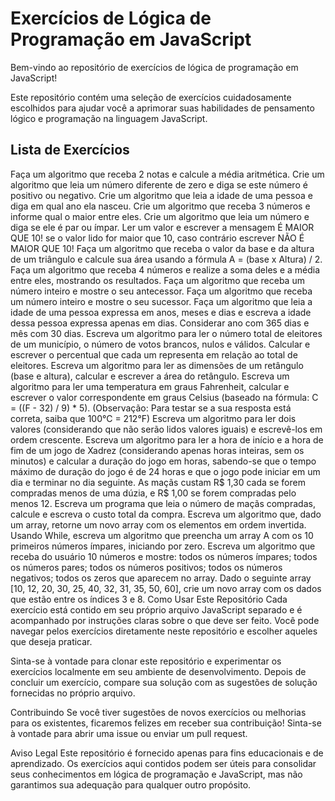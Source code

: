 # Exercícios de Lógica de Programação em JavaScript
Bem-vindo ao repositório de exercícios de lógica de programação em JavaScript!

Este repositório contém uma seleção de exercícios cuidadosamente escolhidos para ajudar você a aprimorar suas habilidades de pensamento lógico e programação na linguagem JavaScript.

## Lista de Exercícios
Faça um algoritmo que receba 2 notas e calcule a média aritmética.
Crie um algoritmo que leia um número diferente de zero e diga se este número é positivo ou negativo.
Crie um algoritmo que leia a idade de uma pessoa e diga em qual ano ela nasceu.
Crie um algoritmo que receba 3 números e informe qual o maior entre eles.
Crie um algoritmo que leia um número e diga se ele é par ou ímpar.
Ler um valor e escrever a mensagem É MAIOR QUE 10! se o valor lido for maior que 10, caso contrário escrever NÃO É MAIOR QUE 10!
Faça um algoritmo que receba o valor da base e da altura de um triângulo e calcule sua área usando a fórmula A = (base x Altura) / 2.
Faça um algoritmo que receba 4 números e realize a soma deles e a média entre eles, mostrando os resultados.
Faça um algoritmo que receba um número inteiro e mostre o seu antecessor.
Faça um algoritmo que receba um número inteiro e mostre o seu sucessor.
Faça um algoritmo que leia a idade de uma pessoa expressa em anos, meses e dias e escreva a idade dessa pessoa expressa apenas em dias. Considerar ano com 365 dias e mês com 30 dias.
Escreva um algoritmo para ler o número total de eleitores de um município, o número de votos brancos, nulos e válidos. Calcular e escrever o percentual que cada um representa em relação ao total de eleitores.
Escreva um algoritmo para ler as dimensões de um retângulo (base e altura), calcular e escrever a área do retângulo.
Escreva um algoritmo para ler uma temperatura em graus Fahrenheit, calcular e escrever o valor correspondente em graus Celsius (baseado na fórmula: C = ((F - 32) / 9) * 5). (Observação: Para testar se a sua resposta está correta, saiba que 100°C = 212°F)
Escreva um algoritmo para ler dois valores (considerando que não serão lidos valores iguais) e escrevê-los em ordem crescente.
Escreva um algoritmo para ler a hora de início e a hora de fim de um jogo de Xadrez (considerando apenas horas inteiras, sem os minutos) e calcular a duração do jogo em horas, sabendo-se que o tempo máximo de duração do jogo é de 24 horas e que o jogo pode iniciar em um dia e terminar no dia seguinte.
As maçãs custam R$ 1,30 cada se forem compradas menos de uma dúzia, e R$ 1,00 se forem compradas pelo menos 12. Escreva um programa que leia o número de maçãs compradas, calcule e escreva o custo total da compra.
Escreva um algoritmo que, dado um array, retorne um novo array com os elementos em ordem invertida.
Usando While, escreva um algoritmo que preencha um array A com os 10 primeiros números ímpares, iniciando por zero.
Escreva um algoritmo que receba do usuário 10 números e mostre:
todos os números ímpares;
todos os números pares;
todos os números positivos;
todos os números negativos;
todos os zeros que aparecem no array.
Dado o seguinte array [10, 12, 20, 30, 25, 40, 32, 31, 35, 50, 60], crie um novo array com os dados que estão entre os índices 3 e 8.
Como Usar Este Repositório
Cada exercício está contido em seu próprio arquivo JavaScript separado e é acompanhado por instruções claras sobre o que deve ser feito. Você pode navegar pelos exercícios diretamente neste repositório e escolher aqueles que deseja praticar.

Sinta-se à vontade para clonar este repositório e experimentar os exercícios localmente em seu ambiente de desenvolvimento. Depois de concluir um exercício, compare sua solução com as sugestões de solução fornecidas no próprio arquivo.

Contribuindo
Se você tiver sugestões de novos exercícios ou melhorias para os existentes, ficaremos felizes em receber sua contribuição! Sinta-se à vontade para abrir uma issue ou enviar um pull request.

Aviso Legal
Este repositório é fornecido apenas para fins educacionais e de aprendizado. Os exercícios aqui contidos podem ser úteis para consolidar seus conhecimentos em lógica de programação e JavaScript, mas não garantimos sua adequação para qualquer outro propósito.